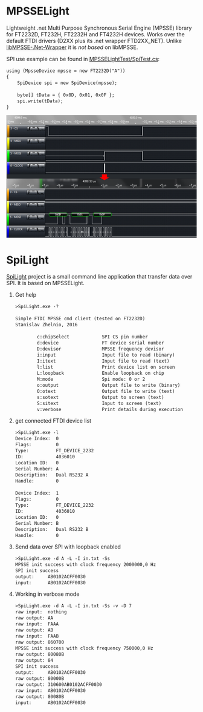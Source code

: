 # MPSSELight
Lightweight .net Multi Purpose Synchronous Serial Engine (MPSSE) library for FT2232D, FT232H, FT2232H and FT4232H devices.
Works over the default FTDI drivers (D2XX plus its .net wrapper FTD2XX_NET). Unlike [libMPSSE-.Net-Wrapper](https://github.com/DVDPT/libMPSSE-.Net-Wrapper) it is _not based_ on libMPSSE.

SPI use example can be found in  [MPSSELightTest/SpiTest.cs](/MPSSELightTest/SpiTest.cs):
```
using (MpsseDevice mpsse = new FT2232D("A"))
{
    SpiDevice spi = new SpiDevice(mpsse);

    byte[] tData = { 0x0D, 0x01, 0x0F };
    spi.write(tData);
}
```
![Alt text](/readme/da.png?raw=true "Result")

# SpiLight

[SpiLight](/SpiLight/Program.cs) project is a small command line application that transfer data over SPI. It is based on MPSSELight.

1. Get help
    ```
    >SpiLight.exe -?
    
    Simple FTDI MPSSE cmd client (tested on FT2232D)
    Stanislav Zhelnio, 2016
    
            c:chipSelect            SPI CS pin number
            d:device                FT device serial number
            D:devisor               MPSSE frequency devisor
            i:input                 Input file to read (binary)
            I:itext                 Input file to read (text)
            l:list                  Print device list on screen
            L:loopback              Enable loopback on chip
            M:mode                  Spi mode: 0 or 2
            o:output                Output file to write (binary)
            O:otext                 Output file to write (text)
            s:sotext                Output to screen (text)
            S:sitext                Input to screen (text)
            v:verbose               Print details during execution
    ```
2. get connected FTDI device list
    ```
    >SpiLight.exe -l
    Device Index:  0
    Flags:         0
    Type:          FT_DEVICE_2232
    ID:            4036010
    Location ID:   0
    Serial Number: A
    Description:   Dual RS232 A
    Handle:        0
    
    Device Index:  1
    Flags:         0
    Type:          FT_DEVICE_2232
    ID:            4036010
    Location ID:   0
    Serial Number: B
    Description:   Dual RS232 B
    Handle:        0
    ```

3. Send data over SPI with loopback enabled
    ```
    >SpiLight.exe -d A -L -I in.txt -Ss
    MPSSE init success with clock frequency 2000000,0 Hz
    SPI init success
    output:     AB0102ACFF0030
    input:      AB0102ACFF0030
    ```
    
4. Working in verbose mode
    ```
    >SpiLight.exe -d A -L -I in.txt -Ss -v -D 7
    raw input:  nothing
    raw output: AA
    raw input:  FAAA
    raw output: AB
    raw input:  FAAB
    raw output: 860700
    MPSSE init success with clock frequency 750000,0 Hz
    raw output: 80080B
    raw output: 84
    SPI init success
    output:     AB0102ACFF0030
    raw output: 80000B
    raw output: 310600AB0102ACFF0030
    raw input:  AB0102ACFF0030
    raw output: 80080B
    input:      AB0102ACFF0030
    ```

    
